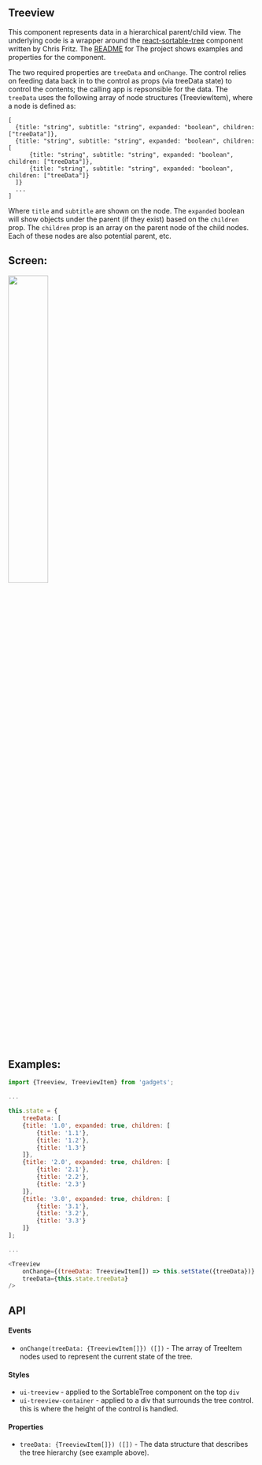 <a name="module_Treeview"></a>

## Treeview
This component represents data in a hierarchical parent/child view.  Theunderlying code is a wrapper around the [react-sortable-tree](https://www.npmjs.com/package/react-sortable-tree)component written by Chris Fritz.  The [README](https://github.com/fritz-c/react-sortable-tree/blob/master/README.md) for Theproject shows examples and properties for the component.The two required properties are `treeData` and `onChange`.  The control relieson feeding data back in to the control as props (via treeData state) to controlthe contents; the calling app is repsonsible for the data.  The `treeData` usesthe following array of node structures (TreeviewItem), where a node is defined as:    [      {title: "string", subtitle: "string", expanded: "boolean", children: ["treeData"]},      {title: "string", subtitle: "string", expanded: "boolean", children: [          {title: "string", subtitle: "string", expanded: "boolean", children: ["treeData"]},          {title: "string", subtitle: "string", expanded: "boolean", children: ["treeData"]}      ]}      ...    ]Where `title` and `subtitle` are shown on the node.  The `expanded` booleanwill show objects under the parent (if they exist) based on the `children`prop.  The `children` prop is an array on the parent node of the child nodes.Each of these nodes are also potential parent, etc.## Screen:<img src="https://github.com/jmquigley/gadgets/blob/master/images/treeview.png" width="40%" />## Examples:```javascriptimport {Treeview, TreeviewItem} from 'gadgets';...this.state = {    treeData: [    {title: '1.0', expanded: true, children: [        {title: '1.1'},        {title: '1.2'},        {title: '1.3'}    ]},    {title: '2.0', expanded: true, children: [        {title: '2.1'},        {title: '2.2'},        {title: '2.3'}    ]},    {title: '3.0', expanded: true, children: [        {title: '3.1'},        {title: '3.2'},        {title: '3.3'}    ]}];...<Treeview    onChange={(treeData: TreeviewItem[]) => this.setState({treeData})}    treeData={this.state.treeData}/>```## API#### Events- `onChange(treeData: {TreeviewItem[]}) ([])` - The array of TreeItem nodesused to represent the current state of the tree.#### Styles- `ui-treeview` - applied to the SortableTree component on the top `div`- `ui-treeview-container` - applied to a div that surrounds the tree control.this is where the height of the control is handled.#### Properties- `treeData: {TreeviewItem[]}) ([])` - The data structure that describes thetree hierarchy (see example above).

